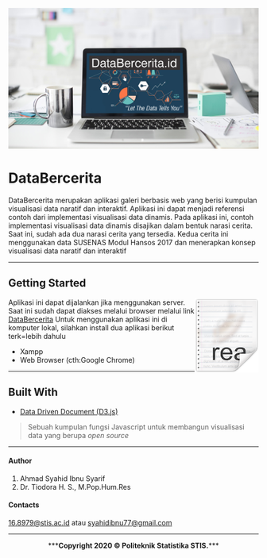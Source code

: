 ![Bekgron](img/bekgronn5.jpg?raw=true)

# DataBercerita
DataBercerita merupakan aplikasi galeri berbasis web yang berisi kumpulan visualisasi data naratif dan interaktif. Aplikasi ini dapat menjadi referensi contoh dari implementasi visualisasi data dinamis. Pada aplikasi ini, contoh implementasi visualisasi data dinamis disajikan dalam bentuk narasi cerita. Saat ini, sudah ada dua narasi cerita yang tersedia. Kedua cerita ini menggunakan data SUSENAS Modul Hansos 2017 dan menerapkan konsep visualisasi data naratif dan interaktif

---

## Getting Started

<img src="img/icon.png" align="right" />

Aplikasi ini dapat dijalankan jika menggunakan server. Saat ini sudah dapat diakses melalui browser melalui link [DataBercerita](syahidibnoe.github.io/databercerita.id)
Untuk menggunakan aplikasi ini di komputer lokal, silahkan install dua aplikasi berikut terk=lebih dahulu
- Xampp
- Web Browser (cth:Google Chrome)

---

## Built With

* [Data Driven Document (D3.js)](d3js.org/)
>Sebuah kumpulan fungsi Javascript untuk membangun visualisasi data yang berupa _open source_

---

#### Author
1. Ahmad Syahid Ibnu Syarif
2. Dr. Tiodora H. S., M.Pop.Hum.Res

#### Contacts
16.8979@stis.ac.id atau syahidibnu77@gmail.com

---

<p align="center"> ***<b>Copyright 2020 © Politeknik Statistika STIS.</b>*** </p>
